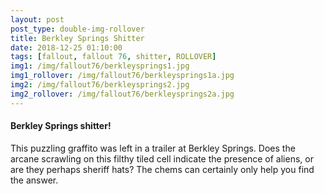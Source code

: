 ```yaml
---
layout: post
post_type: double-img-rollover
title: Berkley Springs Shitter
date: 2018-12-25 01:10:00
tags: [fallout, fallout 76, shitter, ROLLOVER]
img1: /img/fallout76/berkleysprings1.jpg
img1_rollover: /img/fallout76/berkleysprings1a.jpg
img2: /img/fallout76/berkleysprings2.jpg
img2_rollover: /img/fallout76/berkleysprings2a.jpg
---
```

#### Berkley Springs shitter!

This puzzling graffito was left in a trailer at Berkley Springs. Does the arcane scrawling on this filthy tiled cell indicate the presence of aliens, or are they perhaps sheriff hats? The chems can certainly only help you find the answer.
